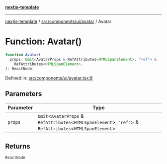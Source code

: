 [**nextjs-template**](../../../../../README.md)

---

[nextjs-template](../../../../../README.md) / [src/components/ui/avatar](../README.md) / Avatar

# Function: Avatar()

```ts
function Avatar(
  props: Omit<AvatarProps & RefAttributes<HTMLSpanElement>, "ref"> &
    RefAttributes<HTMLSpanElement>,
): ReactNode;
```

Defined in: [src/components/ui/avatar.tsx:8](https://github.com/Its-Satyajit/nextjs-template/blob/a020f2e64682696d16eea8be5c54d400aa09764e/src/components/ui/avatar.tsx#L8)

## Parameters

| Parameter | Type                                                                                                           |
| --------- | -------------------------------------------------------------------------------------------------------------- |
| `props`   | `Omit`\<`AvatarProps` & `RefAttributes`\<`HTMLSpanElement`\>, `"ref"`\> & `RefAttributes`\<`HTMLSpanElement`\> |

## Returns

`ReactNode`
